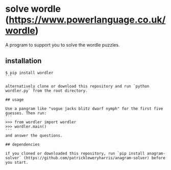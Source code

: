 # solve wordle (https://www.powerlanguage.co.uk/wordle)

A program to support you to solve the wordle puzzles.

## installation

````
$ pip install wordler
```

alternatively clone or download this repository and run `python wordler.py` from the root directory.

## usage

Use a pangram like "vogue jacks blitz dwarf nymph" for the first five guesses. Then run:
```
>>> from wordler import wordler
>>> wordler.main()
```
and answer the questions.

## dependencies

if you cloned or downloaded this repository, run `pip install anagram-solver` (https://github.com/patrickleweryharris/anagram-solver) before you start.
